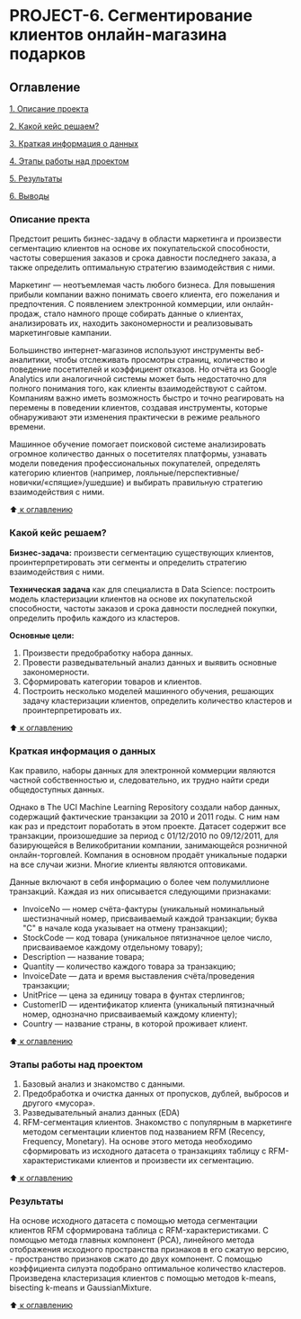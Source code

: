 # PROJECT-6. Сегментирование клиентов онлайн-магазина подарков

 ## Оглавление
 [1. Описание проекта](https://github.com/slagovskiy/DST/blob/main/Project-6/README.md#Описание-проекта)

 [2. Какой кейс решаем?](https://github.com/slagovskiy/DST/blob/main/Project-6/README.md#Какой-кейс-решаем)

 [3. Краткая информация о данных](https://github.com/slagovskiy/DST/blob/main/Project-6/README.md#Краткая-информация-о-данных)

 [4. Этапы работы над проектом](https://github.com/slagovskiy/DST/blob/main/Project-6/README.md#Этапы-работы-над-проектом)

 [5. Результаты](https://github.com/slagovskiy/DST/blob/main/Project-6/README.md#Результаты)
 
 [6. Выводы](https://github.com/slagovskiy/DST/blob/main/Project-6/README.md#Выводы)


### Описание пректа 

Предстоит решить бизнес-задачу в области маркетинга и произвести сегментацию клиентов на основе их покупательской способности, частоты совершения заказов и срока давности последнего заказа, а также определить оптимальную стратегию взаимодействия с ними.

Маркетинг — неотъемлемая часть любого бизнеса. Для повышения прибыли компании важно понимать своего клиента, его пожелания и предпочтения. С появлением электронной коммерции, или онлайн-продаж, стало намного проще собирать данные о клиентах, анализировать их, находить закономерности и реализовывать маркетинговые кампании.

Большинство интернет-магазинов используют инструменты веб-аналитики, чтобы отслеживать просмотры страниц, количество и поведение посетителей и коэффициент отказов. Но отчёта из Google Analytics или аналогичной системы может быть недостаточно для полного понимания того, как клиенты взаимодействуют с сайтом. Компаниям важно иметь возможность быстро и точно реагировать на перемены в поведении клиентов, создавая инструменты, которые обнаруживают эти изменения практически в режиме реального времени.

Машинное обучение помогает поисковой системе анализировать огромное количество данных о посетителях платформы, узнавать модели поведения профессиональных покупателей, определять категорию клиентов (например, лояльные/перспективные/новички/«спящие»/ушедшие) и выбирать правильную стратегию взаимодействия с ними.

:arrow_up:[ к оглавлению](https://github.com/slagovskiy/DST/blob/main/Project-6/README.md#Оглавление)

### Какой кейс решаем?

**Бизнес-задача:** произвести сегментацию существующих клиентов, проинтерпретировать эти сегменты и определить стратегию взаимодействия с ними.

**Техническая задача** как для специалиста в Data Science: построить модель кластеризации клиентов на основе их покупательской способности, частоты заказов и срока давности последней покупки, определить профиль каждого из кластеров.

**Основные цели:**
1. Произвести предобработку набора данных.
2. Провести разведывательный анализ данных и выявить основные закономерности.
3. Сформировать категории товаров и клиентов.
4. Построить несколько моделей машинного обучения, решающих задачу кластеризации клиентов, определить количество кластеров и проинтерпретировать их.

:arrow_up:[ к оглавлению](https://github.com/slagovskiy/DST/blob/main/Project-6/README.md#Оглавление)

### Краткая информация о данных

Как правило, наборы данных для электронной коммерции являются частной собственностью и, следовательно, их трудно найти среди общедоступных данных.

Однако в The UCI Machine Learning Repository создали набор данных, содержащий фактические транзакции за 2010 и 2011 годы. С ним нам как раз и предстоит поработать в этом проекте.
Датасет содержит все транзакции, произошедшие за период с 01/12/2010 по 09/12/2011, для базирующейся в Великобритании компании, занимающейся розничной онлайн-торговлей. Компания в основном продаёт уникальные подарки на все случаи жизни. Многие клиенты являются оптовиками.

Данные включают в себя информацию о более чем полумиллионе транзакций. Каждая из них описывается следующими признаками:

* InvoiceNo — номер счёта-фактуры (уникальный номинальный шестизначный номер, присваиваемый каждой транзакции; буква "C" в начале кода указывает на отмену транзакции);
* StockCode — код товара (уникальное пятизначное целое число, присваиваемое каждому отдельному товару);
* Description — название товара;
* Quantity — количество каждого товара за транзакцию;
* InvoiceDate — дата и время выставления счёта/проведения транзакции;
* UnitPrice — цена за единицу товара в фунтах стерлингов;
* CustomerID — идентификатор клиента (уникальный пятизначный номер, однозначно присваиваемый каждому клиенту);
* Country — название страны, в которой проживает клиент.

:arrow_up:[ к оглавлению](https://github.com/slagovskiy/DST/blob/main/Project-6/README.md#Оглавление)

### Этапы работы над проектом

1. Базовый анализ и знакомство с данными.
2. Предобработка и очистка данных от пропусков, дублей, выбросов и другого «мусора».
3. Разведывательный анализ данных (EDA)
4. RFM-сегментация клиентов. Знакомство с популярным в маркетинге методом сегментации клиентов под названием RFM (Recency, Frequency, Monetary). На основе этого метода необходимо сформировать из исходного датасета о транзакциях таблицу с RFM-характеристиками клиентов и произвести их сегментацию.

:arrow_up:[ к оглавлению](https://github.com/slagovskiy/DST/blob/main/Project-6/README.md#Оглавление)

### Результаты

На основе исходного датасета с помощью метода сегментации клиентов RFM сформирована таблица с RFM-характеристиками. С помощью метода главных компонент (PCA), линейного метода отображения исходного пространства признаков в его сжатую версию, - пространство признаков сжато до двух компонент. С помощью коэффициента силуэта подобрано оптимальное количество кластеров. Произведена кластеризация клиентов с помощью методов k-means, bisecting k-means и GaussianMixture.

:arrow_up:[ к оглавлению](https://github.com/slagovskiy/DST/blob/main/Project-6/README.md#Оглавление)

